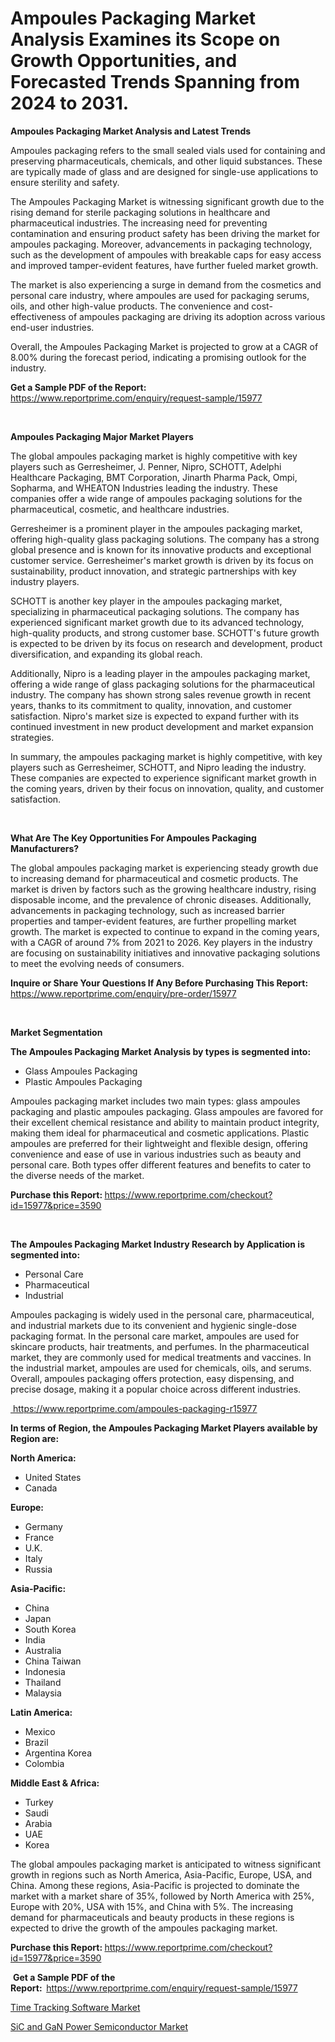 <p><h1>Ampoules Packaging Market Analysis Examines its Scope on Growth Opportunities, and Forecasted Trends Spanning from 2024 to 2031.</h1></p><p><strong>Ampoules Packaging Market Analysis and Latest Trends</strong></p>
<p><p>Ampoules packaging refers to the small sealed vials used for containing and preserving pharmaceuticals, chemicals, and other liquid substances. These are typically made of glass and are designed for single-use applications to ensure sterility and safety.</p><p>The Ampoules Packaging Market is witnessing significant growth due to the rising demand for sterile packaging solutions in healthcare and pharmaceutical industries. The increasing need for preventing contamination and ensuring product safety has been driving the market for ampoules packaging. Moreover, advancements in packaging technology, such as the development of ampoules with breakable caps for easy access and improved tamper-evident features, have further fueled market growth.</p><p>The market is also experiencing a surge in demand from the cosmetics and personal care industry, where ampoules are used for packaging serums, oils, and other high-value products. The convenience and cost-effectiveness of ampoules packaging are driving its adoption across various end-user industries.</p><p>Overall, the Ampoules Packaging Market is projected to grow at a CAGR of 8.00% during the forecast period, indicating a promising outlook for the industry.</p></p>
<p><strong>Get a Sample PDF of the Report:&nbsp;</strong> <a href="https://www.reportprime.com/enquiry/request-sample/15977">https://www.reportprime.com/enquiry/request-sample/15977</a></p>
<p>&nbsp;</p>
<p><strong>Ampoules Packaging Major Market Players</strong></p>
<p><p>The global ampoules packaging market is highly competitive with key players such as Gerresheimer, J. Penner, Nipro, SCHOTT, Adelphi Healthcare Packaging, BMT Corporation, Jinarth Pharma Pack, Ompi, Sopharma, and WHEATON Industries leading the industry. These companies offer a wide range of ampoules packaging solutions for the pharmaceutical, cosmetic, and healthcare industries.</p><p>Gerresheimer is a prominent player in the ampoules packaging market, offering high-quality glass packaging solutions. The company has a strong global presence and is known for its innovative products and exceptional customer service. Gerresheimer's market growth is driven by its focus on sustainability, product innovation, and strategic partnerships with key industry players.</p><p>SCHOTT is another key player in the ampoules packaging market, specializing in pharmaceutical packaging solutions. The company has experienced significant market growth due to its advanced technology, high-quality products, and strong customer base. SCHOTT's future growth is expected to be driven by its focus on research and development, product diversification, and expanding its global reach.</p><p>Additionally, Nipro is a leading player in the ampoules packaging market, offering a wide range of glass packaging solutions for the pharmaceutical industry. The company has shown strong sales revenue growth in recent years, thanks to its commitment to quality, innovation, and customer satisfaction. Nipro's market size is expected to expand further with its continued investment in new product development and market expansion strategies.</p><p>In summary, the ampoules packaging market is highly competitive, with key players such as Gerresheimer, SCHOTT, and Nipro leading the industry. These companies are expected to experience significant market growth in the coming years, driven by their focus on innovation, quality, and customer satisfaction.</p></p>
<p>&nbsp;</p>
<p><strong>What Are The Key Opportunities For Ampoules Packaging Manufacturers?</strong></p>
<p><p>The global ampoules packaging market is experiencing steady growth due to increasing demand for pharmaceutical and cosmetic products. The market is driven by factors such as the growing healthcare industry, rising disposable income, and the prevalence of chronic diseases. Additionally, advancements in packaging technology, such as increased barrier properties and tamper-evident features, are further propelling market growth. The market is expected to continue to expand in the coming years, with a CAGR of around 7% from 2021 to 2026. Key players in the industry are focusing on sustainability initiatives and innovative packaging solutions to meet the evolving needs of consumers.</p></p>
<p><strong>Inquire or Share Your Questions If Any Before Purchasing This Report:</strong> <a href="https://www.reportprime.com/enquiry/pre-order/15977">https://www.reportprime.com/enquiry/pre-order/15977</a></p>
<p>&nbsp;</p>
<p><strong>Market Segmentation</strong></p>
<p><strong>The Ampoules Packaging Market Analysis by types is segmented into:</strong></p>
<p><ul><li>Glass Ampoules Packaging</li><li>Plastic Ampoules Packaging</li></ul></p>
<p><p>Ampoules packaging market includes two main types: glass ampoules packaging and plastic ampoules packaging. Glass ampoules are favored for their excellent chemical resistance and ability to maintain product integrity, making them ideal for pharmaceutical and cosmetic applications. Plastic ampoules are preferred for their lightweight and flexible design, offering convenience and ease of use in various industries such as beauty and personal care. Both types offer different features and benefits to cater to the diverse needs of the market.</p></p>
<p><strong>Purchase this Report:&nbsp;</strong><a href="https://www.reportprime.com/checkout?id=15977&price=3590">https://www.reportprime.com/checkout?id=15977&price=3590</a></p>
<p>&nbsp;</p>
<p><strong>The Ampoules Packaging Market Industry Research by Application is segmented into:</strong></p>
<p><ul><li>Personal Care</li><li>Pharmaceutical</li><li>Industrial</li></ul></p>
<p><p>Ampoules packaging is widely used in the personal care, pharmaceutical, and industrial markets due to its convenient and hygienic single-dose packaging format. In the personal care market, ampoules are used for skincare products, hair treatments, and perfumes. In the pharmaceutical market, they are commonly used for medical treatments and vaccines. In the industrial market, ampoules are used for chemicals, oils, and serums. Overall, ampoules packaging offers protection, easy dispensing, and precise dosage, making it a popular choice across different industries.</p></p>
<p><a href="https://www.reportprime.com/ampoules-packaging-r15977">&nbsp;https://www.reportprime.com/ampoules-packaging-r15977</a></p>
<p><strong>In terms of Region, the Ampoules Packaging Market Players available by Region are:</strong></p>
<p>
    <p> <strong> North America: </strong>
        <ul>
            <li>United States</li>
            <li>Canada</li>
        </ul>
        </p> 
    <p> <strong> Europe: </strong>
        <ul>
            <li>Germany</li>
            <li>France</li>
            <li>U.K.</li>
            <li>Italy</li>
            <li>Russia</li>
        </ul>
        </p> 
    <p> <strong> Asia-Pacific: </strong>
        <ul>
            <li>China</li>
            <li>Japan</li>
            <li>South Korea</li>
            <li>India</li>
            <li>Australia</li>
            <li>China Taiwan</li>
            <li>Indonesia</li>
            <li>Thailand</li>
            <li>Malaysia</li>
        </ul>
        </p> 
    <p> <strong> Latin America: </strong>
        <ul>
            <li>Mexico</li>
            <li>Brazil</li>
            <li>Argentina Korea</li>
            <li>Colombia</li>
        </ul>
        </p> 
    <p> <strong> Middle East & Africa: </strong>
        <ul>
            <li>Turkey</li>
            <li>Saudi</li>
            <li>Arabia</li>
            <li>UAE</li>
            <li>Korea</li>
        </ul>
    </p>
    </p>
<p><p>The global ampoules packaging market is anticipated to witness significant growth in regions such as North America, Asia-Pacific, Europe, USA, and China. Among these regions, Asia-Pacific is projected to dominate the market with a market share of 35%, followed by North America with 25%, Europe with 20%, USA with 15%, and China with 5%. The increasing demand for pharmaceuticals and beauty products in these regions is expected to drive the growth of the ampoules packaging market.</p></p>
<p><strong>Purchase this Report: </strong><a href="https://www.reportprime.com/checkout?id=15977&price=3590">https://www.reportprime.com/checkout?id=15977&price=3590</a></p>
<p>&nbsp;<strong>Get a Sample PDF of the Report:&nbsp;&nbsp;</strong><a href="https://www.reportprime.com/enquiry/request-sample/15977">https://www.reportprime.com/enquiry/request-sample/15977</a></p>
<p><strong></strong></p>
<p><p><a href="https://github.com/NorbertYates/Market-Research-Report-List-4/blob/main/time-tracking-software-market.md">Time Tracking Software Market</a></p><p><a href="https://three-jumbo-f6d.notion.site/SiC-and-GaN-Power-Semiconductor-Market-The-Key-To-Successful-Business-Strategy-Forecast-Till-2031-83d6724819894b4383ffbd17a5561560">SiC and GaN Power Semiconductor Market</a></p></p>
